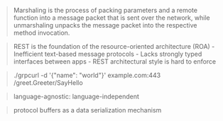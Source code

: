 > Marshaling is the process of packing parameters and a remote function into a message packet that is sent over the network, 
while unmarshaling unpacks the message packet into the respective method invocation.

> REST is the foundation of the resource-oriented architecture (ROA)
	- Inefficient text-based message protocols
	- Lacks strongly typed interfaces between apps
	- REST architectural style is hard to enforce

> ./grpcurl -d '{"name": "world"}' example.com:443 /greet.Greeter/SayHello

> language-agnostic: language-independent

> protocol buffers as a data serialization mechanism
